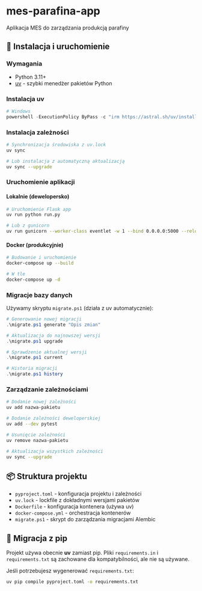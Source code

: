 # mes-parafina-app
Aplikacja MES do zarządzania produkcją parafiny

## 🚀 Instalacja i uruchomienie

### Wymagania
- Python 3.11+
- [uv](https://github.com/astral-sh/uv) - szybki menedżer pakietów Python

### Instalacja uv
```powershell
# Windows
powershell -ExecutionPolicy ByPass -c "irm https://astral.sh/uv/install.ps1 | iex"
```

### Instalacja zależności
```bash
# Synchronizacja środowiska z uv.lock
uv sync

# Lub instalacja z automatyczną aktualizacją
uv sync --upgrade
```

### Uruchomienie aplikacji

#### Lokalnie (dewelopersko)
```bash
# Uruchomienie Flask app
uv run python run.py

# Lub z gunicorn
uv run gunicorn --worker-class eventlet -w 1 --bind 0.0.0.0:5000 --reload "run:app"
```

#### Docker (produkcyjnie)
```bash
# Budowanie i uruchomienie
docker-compose up --build

# W tle
docker-compose up -d
```

### Migracje bazy danych

Używamy skryptu `migrate.ps1` (działa z uv automatycznie):

```powershell
# Generowanie nowej migracji
.\migrate.ps1 generate "Opis zmian"

# Aktualizacja do najnowszej wersji
.\migrate.ps1 upgrade

# Sprawdzenie aktualnej wersji
.\migrate.ps1 current

# Historia migracji
.\migrate.ps1 history
```

### Zarządzanie zależnościami

```bash
# Dodanie nowej zależności
uv add nazwa-pakietu

# Dodanie zależności deweloperskiej
uv add --dev pytest

# Usunięcie zależności
uv remove nazwa-pakietu

# Aktualizacja wszystkich zależności
uv sync --upgrade
```

## 📦 Struktura projektu

- `pyproject.toml` - konfiguracja projektu i zależności
- `uv.lock` - lockfile z dokładnymi wersjami pakietów
- `Dockerfile` - konfiguracja kontenera (używa uv)
- `docker-compose.yml` - orchestracja kontenerów
- `migrate.ps1` - skrypt do zarządzania migracjami Alembic

## 🔄 Migracja z pip

Projekt używa obecnie **uv** zamiast pip. Pliki `requirements.in` i `requirements.txt` są zachowane dla kompatybilności, ale nie są używane.

Jeśli potrzebujesz wygenerować `requirements.txt`:
```bash
uv pip compile pyproject.toml -o requirements.txt
```